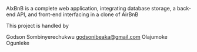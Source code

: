 AlxBnB is a complete web application, integrating database storage, a back-end API, and front-end interfacing in a clone of AirBnB

This project is handled by

Godson Sombinyerechukwu <godsonibeaka@gmail.com>
Olajumoke Ogunleke <juniqueluv>
